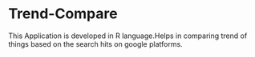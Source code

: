 # Trend-Compare
This Application is developed in R language.Helps in comparing trend of things based on the search hits on google platforms.
